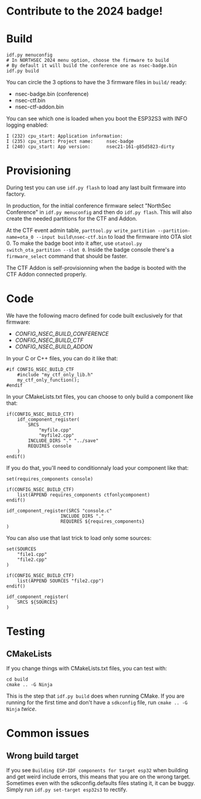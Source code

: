 # Contribute to the 2024 badge!


# Build
```
idf.py menuconfig
# In NORTHSEC 2024 menu option, choose the firmware to build
# By default it will build the conference one as nsec-badge.bin
idf.py build
```

You can circle the 3 options to have the 3 firmware files in `build/` ready:
- nsec-badge.bin (conference)
- nsec-ctf.bin
- nsec-ctf-addon.bin

You can see which one is loaded when you boot the ESP32S3 with INFO logging enabled:
```
I (232) cpu_start: Application information:
I (235) cpu_start: Project name:     nsec-badge
I (240) cpu_start: App version:      nsec21-161-g85d5823-dirty
```


# Provisioning
During test you can use `idf.py flash` to load any last built firmware into factory.

In production, for the initial conference firmware select "NorthSec Conference" in `idf.py menuconfig` and then do `idf.py flash`. This will also create the needed partitions for the CTF and Addon.

At the CTF event admin table, `parttool.py write_partition --partition-name=ota_0 --input build\nsec-ctf.bin` to load the firmware into OTA slot 0. To make the badge boot into it after, use `otatool.py switch_ota_partition --slot 0`. Inside the badge console there's a `firmware_select` command that should be faster.

The CTF Addon is self-provisionning when the badge is booted with the CTF Addon connected properly.

# Code
We have the following macro defined for code built exclusively for that firmware:
- *CONFIG_NSEC_BUILD_CONFERENCE*
- *CONFIG_NSEC_BUILD_CTF*
- *CONFIG_NSEC_BUILD_ADDON*

In your C or C++ files, you can do it like that:
```
#if CONFIG_NSEC_BUILD_CTF
    #include "my_ctf_only_lib.h"
    my_ctf_only_function();
#endif
```

In your CMakeLists.txt files, you can choose to only build a component like that:
```
if(CONFIG_NSEC_BUILD_CTF)
    idf_component_register(
        SRCS
            "myfile.cpp"
            "myfile2.cpp"
        INCLUDE_DIRS "." "../save"
        REQUIRES console
    )
endif()
```

If you do that, you'll need to conditionnaly load your component like that:
```
set(requires_components console)

if(CONFIG_NSEC_BUILD_CTF)
    list(APPEND requires_components ctfonlycomponent)
endif()

idf_component_register(SRCS "console.c"
                    INCLUDE_DIRS "."
                    REQUIRES ${requires_components}
)

```

You can also use that last trick to load only some sources:
```
set(SOURCES
    "file1.cpp"
    "file2.cpp"
)

if(CONFIG_NSEC_BUILD_CTF)
    list(APPEND SOURCES "file2.cpp")
endif()

idf_component_register(
    SRCS ${SOURCES}
)
```

# Testing
## CMakeLists
If you change things with CMakeLists.txt files, you can test with:
```
cd build
cmake .. -G Ninja
```
This is the step that `idf.py build` does when running CMake.
If you are running for the first time and don't have a `sdkconfig` file, run `cmake .. -G Ninja` *twice*.


# Common issues
## Wrong build target
If you see `Building ESP-IDF components for target esp32` when building and get weird include errors,
this means that you are on the wrong target. Sometimes even with the sdkconfig.defaults files stating it, it can be buggy.
Simply run `idf.py set-target esp32s3` to rectify.
